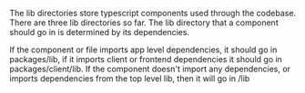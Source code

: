 The lib directories store typescript components used through the codebase. There are three lib directories so far. The lib directory that a component should go in is determined by its dependencies. 

If the component or file imports app level dependencies, it should go in packages/lib, if it imports client or frontend dependencies it should go in packages/client/lib. If the component doesn't import any dependencies, or imports dependencies from the top level lib, then it will go in /lib